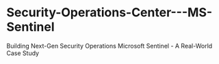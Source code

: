 # Security-Operations-Center---MS-Sentinel
Building Next-Gen Security Operations  Microsoft Sentinel - A Real-World Case Study
